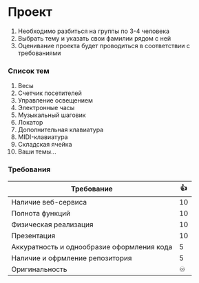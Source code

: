 # Проект

1. Необходимо разбиться на группы по 3-4 человека
2. Выбрать тему и указать свои фамилии рядом с ней
3. Оценивание проекта будет проводиться в соответствии с требованиями


### Список тем
1. Весы
2. Счетчик посетителей
3. Управление освещением
4. Электронные часы
5. Музыкальный шаговик
6. Локатор
7. Дополнительная клавиатура
8. MIDI-клавиатура
9. Складская ячейка
10. Ваши темы...

### Требования
| Требование | :+1: |
|------------|------|
|Наличие веб-сервиса| 10 |
|Полнота функций| 10 |
|Физическая реализация| 10 |
|Презентация| 10 |
|Аккуратность и однообразие оформления кода|5|
|Наличие и офрмление репозитория| 5 |
|Оригинальность| ♾️  |
